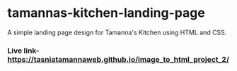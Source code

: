 # tamannas-kitchen-landing-page
A simple landing page design for Tamanna's Kitchen using HTML and CSS.
### Live link-  https://tasniatamannaweb.github.io/image_to_html_project_2/
